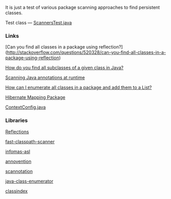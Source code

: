It is just a test of various package scanning approaches to find persistent classes.

Test class — [ScannersTest.java](https://github.com/v-ladynev/hibernate-scanners-test/blob/master/src/test/java/com/github/ladynev/scanners/ScannersTest.java)

### Links

[Can you find all classes in a package using reflection?] (http://stackoverflow.com/questions/520328/can-you-find-all-classes-in-a-package-using-reflection)

[How do you find all subclasses of a given class in Java?](http://stackoverflow.com/questions/492184/how-do-you-find-all-subclasses-of-a-given-class-in-java)

[Scanning Java annotations at runtime](http://stackoverflow.com/questions/259140/scanning-java-annotations-at-runtime)

[How can I enumerate all classes in a package and add them to a List?](http://stackoverflow.com/questions/176527/how-can-i-enumerate-all-classes-in-a-package-and-add-them-to-a-list)

[Hibernate Mapping Package](http://stackoverflow.com/questions/1413190/hibernate-mapping-package)

[ContextConfig.java](http://svn.apache.org/viewvc/tomcat/trunk/java/org/apache/catalina/startup/ContextConfig.java?annotate=1537835)

### Libraries

[Reflections](https://github.com/ronmamo/reflections)

[fast-classpath-scanner](https://github.com/lukehutch/fast-classpath-scanner)

[infomas-asl](https://github.com/rmuller/infomas-asl)

[annovention](http://code.google.com/p/annovention)

[scannotation](http://scannotation.sourceforge.net/)

[java-class-enumerator](https://github.com/ddopson/java-class-enumerator)

[classindex](https://github.com/atteo/classindex)



